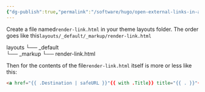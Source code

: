 ```yaml
---
{"dg-publish":true,"permalink":"/software/hugo/open-external-links-in-a-new-tab-in-hugo/","tags":["hugo","websites","design"]}
---
```


Create a file named`render-link.html` in your theme layouts folder. The order goes like this`layouts/_default/_markup/render-link.html`

layouts
   └── _default  
       └── _markup
           └── render-link.html

Then for the contents of the file`render-link.html` itself is more or less like this:

``` html
<a href="{{ .Destination | safeURL }}"{{ with .Title}} title="{{ . }}"{{ end }}{{ if strings.HasPrefix .Destination "http" }} rel="noopener noreferrer" target="_blank"{{ end }}>{{ .Text }}</a>
```
   
